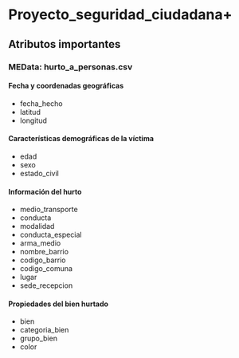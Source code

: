 # Proyecto_seguridad_ciudadana+

## Atributos importantes


### MEData: hurto_a_personas.csv

#### Fecha y coordenadas geográficas


- fecha_hecho
- latitud
- longitud

#### Características demográficas de la víctima

- edad
- sexo
- estado_civil

#### Información del hurto

- medio_transporte
- conducta
- modalidad
- conducta_especial
- arma_medio
- nombre_barrio
- codigo_barrio
- codigo_comuna
- lugar
- sede_recepcion
#### Propiedades del bien hurtado

- bien
- categoria_bien
- grupo_bien
- color